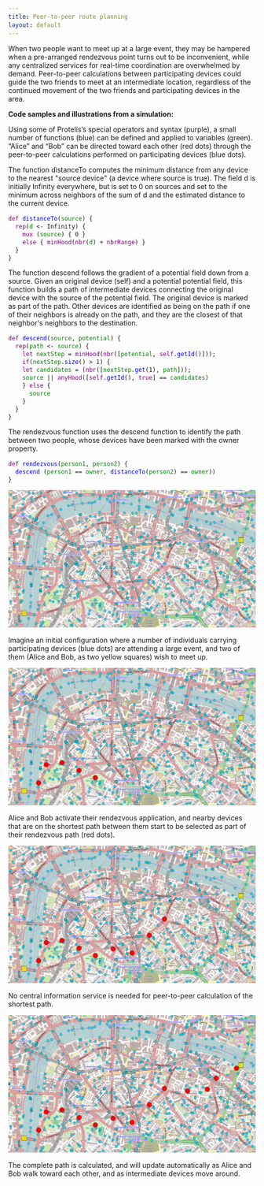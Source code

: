 ```yaml
---
title: Peer-to-peer route planning
layout: default
---
```

When two people want to meet up at a large event, they may be hampered when a pre-arranged rendezvous point turns out to be inconvenient, while any centralized services for real-time coordination are overwhelmed by demand. Peer-to-peer calculations between participating devices could guide the two friends to meet at an intermediate location, regardless of the continued movement of the two friends and participating devices in the area.

<b>Code samples and illustrations from a simulation:</b>

Using some of Protelis’s special operators and syntax (purple), a small number of functions (blue) can be defined and applied to variables (green). “Alice” and “Bob” can be directed toward each other (red dots) through the peer-to-peer calculations performed on participating devices (blue dots). 

The function distanceTo computes the minimum distance from any device to the nearest "source device" (a device where source is true). The field d is initially Infinity everywhere, but is set to 0 on sources and set to the minimum across neighbors of the sum of d and the estimated distance to the current device.

<pre>
<code style="color:purple">def</code><code style="color:blue"> distanceTo</code><code>(</code><code style="color:green">source</code><code>) {</code>
<code style="color:purple">  rep</code><code>(</code><code style="color:green">d</code><code> <- </code><code style="color:purplse">Infinity</code><code>) {</code>
<code style="color:purple">    mux</code><code> (</code><code style="color:green">source</code><code>) { 0 }</code>
<code style="color:purple">    else</code><code> { </code><code style="color:purple">minHood</code><code>(</code><code style="color:purple">nbr</code><code>(</code><code style="color:green">d</code><code>) + </code><code style="color:purple">nbrRange</code><code>) }</code>
<code>  }
}</code>
</pre>

The function descend follows the gradient of a potential field down from a source. Given an original device (self) and a potential potential field, this function builds a path of intermediate devices connecting the original device with the source of the potential field. The original device is marked as part of the path. Other devices are identified as being on the path if one of their neighbors is already on the path, and they are the closest of that neighbor's neighbors to the destination.

<pre>
<code style="color:purple">def</code><code style="color:blue"> descend</code><code>(</code><code style="color:green">source</code><code>, </code><code style="color:green">potential</code><code>) {</code>
<code style="color:purple">  rep</code><code>(</code><code style="color:green">path</code><code> <- </code><code style="color:green">source</code><code>) {</code>
<code style="color:purple">    let</code><code style="color:green"> nextStep</code><code> = </code><code style="color:purple">minHood</code><code>(</code><code style="color:purple">nbr</code><code>([</code><code style="color:green">potential</code><code>, </code><code style="color:purple">self</code><code style="color:blue">.getId</code><code>()]));</code>
<code style="color:purple">    if</code><code>(</code><code style="color:green">nextStep</code><code style="color:blue">.size</code><code>() > 1) {</code>
<code style="color:purple">    let</code><code style="color:green"> candidates</code><code> = (</code><code style="color:purple">nbr</code><code>([</code><code style="color:green">nextStep</code><code style="color:blue">.get</code><code>(1), </code><code style="color:green">path</code><code>]));</code>
<code style="color:green">    source</code><code> || </code><code style="color:purple">anyHood</code><code>([</code><code style="color:purple">self</code><code style="color:blue">.getId</code><code>(), </code><code style="color:purple">true</code><code>] == </code><code style="color:green">candidates</code><code>)</code>
<code>    } </code><code style="color:purple">else</code><code> {</code>
<code style="color:green">      source</code>
<code>    }
  }
}</code>
</pre>

The rendezvous function uses the descend function to identify the path between two people, whose devices have been marked with the owner property.

<pre>
<code style="color:purple">def</code><code style="color:blue"> rendezvous</code><code>(</code><code style="color:green">person1</code><code>, </code><code style="color:green">person2</code><code>) {</code>
<code style="color:blue">  descend</code><code> (</code><code style="color:green">person1</code><code> == </code><code style="color:green">owner</code><code>, </code><code style="color:blue">distanceTo</code><code>(</code><code style="color:green">person2</code><code>) == </code><code style="color:green">owner</code><code>))</code>
<code>}</code>
</pre>

![map with blue dots](/images/peer-to-peer-1.png)

Imagine an initial configuration where a number of individuals carrying participating devices (blue dots) are attending a large event, and two of them (Alice and Bob, as two yellow squares) wish to meet up.

![map with blue and a few red dots](/images/peer-to-peer-2.png)

Alice and Bob activate their rendezvous application, and nearby devices that are on the shortest path between them start to be selected as part of their rendezvous path (red dots).

![map with blue and more red dots](/images/peer-to-peer-3.png)

No central information service is needed for peer-to-peer calculation of the shortest path.

![map with blue and even more red dots](/images/peer-to-peer-4.png)

The complete path is calculated, and will update automatically as Alice and Bob walk toward each other, and as intermediate devices move around.


